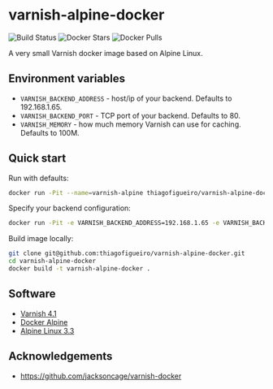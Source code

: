 # varnish-alpine-docker
![Build Status](https://api.travis-ci.org/thiagofigueiro/varnish-alpine-docker.svg)
![Docker Stars](https://img.shields.io/docker/stars/thiagofigueiro/varnish-alpine-docker.svg?link=https://hub.docker.com/r/thiagofigueiro/varnish-alpine-docker/)
![Docker Pulls](https://img.shields.io/docker/pulls/thiagofigueiro/varnish-alpine-docker.svg?link=https://hub.docker.com/r/thiagofigueiro/varnish-alpine-docker/)

A very small Varnish docker image based on Alpine Linux.

## Environment variables
* `VARNISH_BACKEND_ADDRESS` - host/ip of your backend.  Defaults to 192.168.1.65.
* `VARNISH_BACKEND_PORT` - TCP port of your backend.  Defaults to 80.
* `VARNISH_MEMORY` - how much memory Varnish can use for caching. Defaults to 100M.

## Quick start

Run with defaults:

```bash
docker run -Pit --name=varnish-alpine thiagofigueiro/varnish-alpine-docker
```

Specify your backend configuration:

```bash
docker run -Pit -e VARNISH_BACKEND_ADDRESS=192.168.1.65 -e VARNISH_BACKEND_PORT=80 --name=varnish-alpine thiagofigueiro/varnish-alpine-docker
```

Build image locally:

```bash
git clone git@github.com:thiagofigueiro/varnish-alpine-docker.git
cd varnish-alpine-docker
docker build -t varnish-alpine-docker .
```

## Software
* [Varnish 4.1](https://www.varnish-cache.org/docs/4.1/)
* [Docker Alpine](https://github.com/gliderlabs/docker-alpine)
* [Alpine Linux 3.3](http://www.alpinelinux.org/posts/Alpine-3.3.3-released.html)

## Acknowledgements
* https://github.com/jacksoncage/varnish-docker
